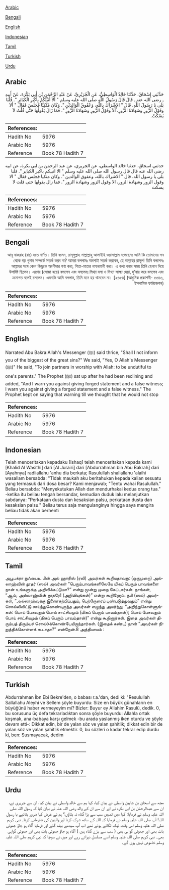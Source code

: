 [Arabic](#arabic)

[Bengali](#bengali)

[English](#english)

[Indonesian](#indonesian)

[Tamil](#tamil)

[Turkish](#turkish)

[Urdu](#urdu)

## Arabic


<div dir="rtl" lang="ar" style={{fontSize:'larger',backgroundColor:'#f8f9fa',padding:20}}>
حَدَّثَنِي إِسْحَاقُ، حَدَّثَنَا خَالِدٌ الْوَاسِطِيُّ، عَنِ الْجُرَيْرِيِّ، عَنْ عَبْدِ الرَّحْمَنِ بْنِ أَبِي بَكْرَةَ، عَنْ أَبِيهِ ـ رضى الله عنه ـ قَالَ قَالَ رَسُولُ اللَّهِ صلى الله عليه وسلم ‏"‏ أَلاَ أُنَبِّئُكُمْ بِأَكْبَرِ الْكَبَائِرِ ‏"‏‏.‏ قُلْنَا بَلَى يَا رَسُولَ اللَّهِ‏.‏ قَالَ ‏"‏ الإِشْرَاكُ بِاللَّهِ، وَعُقُوقُ الْوَالِدَيْنِ ‏"‏‏.‏ وَكَانَ مُتَّكِئًا فَجَلَسَ فَقَالَ ‏"‏ أَلاَ وَقَوْلُ الزُّورِ وَشَهَادَةُ الزُّورِ، أَلاَ وَقَوْلُ الزُّورِ وَشَهَادَةُ الزُّورِ ‏"‏‏.‏ فَمَا زَالَ يَقُولُهَا حَتَّى قُلْتُ لاَ يَسْكُتُ‏.‏
</div>
<div style={{backgroundColor:'#f8f9fa',padding:20, marginBottom: 10}}><table> <thead> <tr> <th>References:</th> <th></th> </tr> </thead> <tbody><tr><td>Hadith No</td><td>5976</td></tr><tr><td>Arabic No</td><td>5976</td></tr><tr><td>Reference</td><td>Book 78 Hadith 7</td></tr></tbody></table></div>


<div dir="rtl" lang="ar" style={{fontSize:'larger',backgroundColor:'#f8f9fa',padding:20}}>
حدثني اسحاق، حدثنا خالد الواسطي، عن الجريري، عن عبد الرحمن بن ابي بكرة، عن ابيه رضى الله عنه قال قال رسول الله صلى الله عليه وسلم " الا انبيكم باكبر الكباير ". قلنا بلى يا رسول الله. قال " الاشراك بالله، وعقوق الوالدين ". وكان متكيا فجلس فقال " الا وقول الزور وشهادة الزور، الا وقول الزور وشهادة الزور ". فما زال يقولها حتى قلت لا يسكت
</div>
<div style={{backgroundColor:'#f8f9fa',padding:20, marginBottom: 10}}><table> <thead> <tr> <th>References:</th> <th></th> </tr> </thead> <tbody><tr><td>Hadith No</td><td>5976</td></tr><tr><td>Arabic No</td><td>5976</td></tr><tr><td>Reference</td><td>Book 78 Hadith 7</td></tr></tbody></table></div>

## Bengali


<div dir="rtl" lang="bn" style={{fontSize:'larger',backgroundColor:'#f8f9fa',padding:20}}>
আবূ বাকরাহ (রাঃ) হতে বর্ণিত। তিনি বলেন, রাসূলুল্লাহ সাল্লাল্লাহু আলাইহি ওয়াসাল্লাম বলেছেনঃ আমি কি তোমাদের সব থেকে বড় গুনাহ সম্পর্কে সতর্ক করব না? আমরা বললামঃ অবশ্যই সতর্ক করবেন, হে আল্লাহর রাসূল! তিনি বললেনঃ আল্লাহর সঙ্গে কোন কিছুকে অংশীদার গণ্য করা, পিতা-মাতার নাফরমানী করা। এ কথা বলার সময় তিনি হেলান দিয়ে উপবিষ্ট ছিলেন। এরপর (সোজা হয়ে) বসলেন এবং বললেনঃ মিথ্যা বলা ও মিথ্যা সাক্ষ্য দেয়া, দু’বার করে বললেন এবং ক্রমাগত বলেই চললেন। এমনকি আমি বললাম, তিনি মনে হয় থামবেন না। [২৬৫৪] (আধুনিক প্রকাশনী- ৫৫৪৩, ইসলামিক ফাউন্ডেশন)
</div>
<div style={{backgroundColor:'#f8f9fa',padding:20, marginBottom: 10}}><table> <thead> <tr> <th>References:</th> <th></th> </tr> </thead> <tbody><tr><td>Hadith No</td><td>5976</td></tr><tr><td>Arabic No</td><td>5976</td></tr><tr><td>Reference</td><td>Book 78 Hadith 7</td></tr></tbody></table></div>

## English


<div dir="ltr" lang="en" style={{fontSize:'larger',backgroundColor:'#f8f9fa',padding:20}}>
Narrated Abu Bakra:Allah's Messenger (ﷺ) said thrice, "Shall I not inform you of the biggest of the great sins?" We said, "Yes, O Allah's Messenger (ﷺ)" He said, "To join partners in worship with Allah: to be undutiful to one's parents." The Prophet (ﷺ) sat up after he had been reclining and added, "And I warn you against giving forged statement and a false witness; I warn you against giving a forged statement and a false witness." The Prophet kept on saying that warning till we thought that he would not stop
</div>
<div style={{backgroundColor:'#f8f9fa',padding:20, marginBottom: 10}}><table> <thead> <tr> <th>References:</th> <th></th> </tr> </thead> <tbody><tr><td>Hadith No</td><td>5976</td></tr><tr><td>Arabic No</td><td>5976</td></tr><tr><td>Reference</td><td>Book 78 Hadith 7</td></tr></tbody></table></div>

## Indonesian


<div dir="ltr" lang="id" style={{fontSize:'larger',backgroundColor:'#f8f9fa',padding:20}}>
Telah menceritakan kepadaku [Ishaq] telah menceritakan kepada kami [Khalid Al Wasithi] dari [Al Jurairi] dari [Abdurrahman bin Abu Bakrah] dari [Ayahnya] radliallahu 'anhu dia berkata; Rasulullah shallallahu 'alaihi wasallam bersabda: "Tidak maukah aku beritahukan kepada kalian sesuatu yang termasuk dari dosa besar? Kami menjawab; "Tentu wahai Rasulullah." Beliau bersabda: "Menyekutukan Allah dan mendurhakai kedua orang tua." -ketika itu beliau tengah bersandar, kemudian duduk lalu melanjutkan sabdanya: "Perkataan dusta dan kesaksian palsu, perkataan dusta dan kesaksian palsu." Beliau terus saja mengulanginya hingga saya mengira beliau tidak akan berhenti
</div>
<div style={{backgroundColor:'#f8f9fa',padding:20, marginBottom: 10}}><table> <thead> <tr> <th>References:</th> <th></th> </tr> </thead> <tbody><tr><td>Hadith No</td><td>5976</td></tr><tr><td>Arabic No</td><td>5976</td></tr><tr><td>Reference</td><td>Book 78 Hadith 7</td></tr></tbody></table></div>

## Tamil


<div dir="ltr" lang="ta" style={{fontSize:'larger',backgroundColor:'#f8f9fa',padding:20}}>
அபூபக்ரா நுஃபைஉ பின் அல் ஹாரிஸ் (ரலி) அவர்கள் கூறியதாவது: (ஒருமுறை) அல்லாஹ்வின் தூதர் (ஸல்) அவர்கள் “பெரும்பாவங்களிலேயே மிகப் பெரும் பாவங்களை நான் உங்களுக்கு அறிவிக்கட்டுமா?” என்று மூன்று முறை கேட்டார்கள். நாங்கள், “ஆம், அல்லாஹ்வின் தூதரே! (அறிவியுங்கள்)” என்று கூறினோம். நபி (ஸல்) அவர்கள், “அல்லாஹ்வுக்கு இணைகற்பிப்பதும், பெற்றோரைப் புண்படுத்துவதும்” என்று சொல்லிவிட்டு சாய்ந்துகொண்டிருந்த அவர்கள் எழுந்து அமர்ந்து, “அறிந்துகொள்ளுங்கள்: பொய் பேசுவதும் பொய் சாட்சியமும் (மிகப் பெரும் பாவம்தான்); பொய் பேசுவதும் பொய் சாட்சியமும் (மிகப் பெரும் பாவம்தான்)” என்று கூறினார்கள். இதை அவர்கள் திரும்பத் திரும்பச் சொல்óக்கொண்டேயிருந்தார்கள். (இதைக் கண்ட) நான் “அவர்கள் நிறுத்திக்கொள்ளக் கூடாதா?” என்றேன்.8 அத்தியாயம் :
</div>
<div style={{backgroundColor:'#f8f9fa',padding:20, marginBottom: 10}}><table> <thead> <tr> <th>References:</th> <th></th> </tr> </thead> <tbody><tr><td>Hadith No</td><td>5976</td></tr><tr><td>Arabic No</td><td>5976</td></tr><tr><td>Reference</td><td>Book 78 Hadith 7</td></tr></tbody></table></div>

## Turkish


<div dir="ltr" lang="tr" style={{fontSize:'larger',backgroundColor:'#f8f9fa',padding:20}}>
Abdurrahman İbn Ebi Bekre'den, o babası r.a.'dan, dedi ki: "Resulullah Sallallahu Aleyhi ve Sellem şöyle buyurdu: Size en büyük günahların en büyüğünü haber vermeyeyim mi? Bizler: Buyur ey Allahim Rasulü, dedik. 0, bu sorusunu üç defa tekrarladıktan sonra şöyle buyurdu: Allahla ortak koşmak, ana-babaya karşı gelmek -bu arada yaslanmış iken oturdu ve şöyle devam etti-: Dikkat edin, bir de yalan söz ve yalan şahitlik; dikkat edin bir de yalan söz ve yalan şahitlik etmektir. 0, bu sözleri o kadar tekrar edip durdu ki, ben: Susmayacak, dedim
</div>
<div style={{backgroundColor:'#f8f9fa',padding:20, marginBottom: 10}}><table> <thead> <tr> <th>References:</th> <th></th> </tr> </thead> <tbody><tr><td>Hadith No</td><td>5976</td></tr><tr><td>Arabic No</td><td>5976</td></tr><tr><td>Reference</td><td>Book 78 Hadith 7</td></tr></tbody></table></div>

## Urdu


<div dir="rtl" lang="ur" style={{fontSize:'larger',backgroundColor:'#f8f9fa',padding:20}}>
مجھ سے اسحاق بن شاہین واسطی نے بیان کیا، کہا ہم سے خالد واسطی نے بیان کیا، ان سے جریری نے، ان سے عبدالرحمٰن بن ابی بکرہ نے اور ان سے ان کے والد رضی اللہ عنہ نے بیان کیا کہ رسول اللہ صلی اللہ علیہ وسلم نے فرمایا: کیا میں تمہیں سب سے بڑا گناہ نہ بتاؤں؟ ہم نے عرض کیا ضرور بتائیے یا رسول اللہ! آپ صلی اللہ علیہ وسلم نے فرمایا کہ اللہ کے ساتھ شرک کرنا اور والدین کی نافرمانی کرنا۔ نبی کریم صلی اللہ علیہ وسلم اس وقت ٹیک لگائے ہوئے تھے اب آپ سیدھے بیٹھ گئے اور فرمایا آگاہ ہو جاؤ جھوٹی بات بھی اور جھوٹی گواہی بھی ( سب سے بڑے گناہ ہیں ) آگاہ ہو جاؤ جھوٹی بات بھی اور جھوٹی گواہی بھی۔ نبی کریم صلی اللہ علیہ وسلم اسے مسلسل دہراتے رہے اور میں نے سوچا کہ نبی کریم صلی اللہ علیہ وسلم خاموش نہیں ہوں گے۔
</div>
<div style={{backgroundColor:'#f8f9fa',padding:20, marginBottom: 10}}><table> <thead> <tr> <th>References:</th> <th></th> </tr> </thead> <tbody><tr><td>Hadith No</td><td>5976</td></tr><tr><td>Arabic No</td><td>5976</td></tr><tr><td>Reference</td><td>Book 78 Hadith 7</td></tr></tbody></table></div>